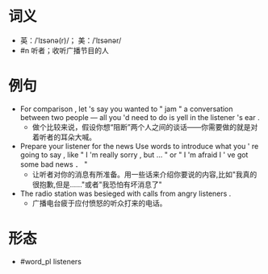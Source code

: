 # 词义
- 英：/ˈlɪsənə(r)/； 美：/ˈlɪsənər/
- #n 听者；收听广播节目的人
# 例句
- For comparison , let 's say you wanted to " jam " a conversation between two people — all you 'd need to do is yell in the listener 's ear .
	- 做个比较来说，假设你想“阻断”两个人之间的谈话——你需要做的就是对着听者的耳朵大喊。
- Prepare your listener for the news Use words to introduce what you ' re going to say , like " I 'm really sorry , but … " or " I 'm afraid I ' ve got some bad news ． "
	- 让听者对你的消息有所准备。用一些话来介绍你要说的内容,比如"我真的很抱歉,但是……"或者"我恐怕有坏消息了"
- The radio station was besieged with calls from angry listeners .
	- 广播电台疲于应付愤怒的听众打来的电话。
# 形态
- #word_pl listeners
